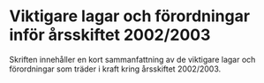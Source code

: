 # Viktigare lagar och förordningar inför årsskiftet 2002/2003

Skriften innehåller en kort sammanfattning av de viktigare lagar och förordningar som träder i kraft kring årsskiftet 2002/2003\.
